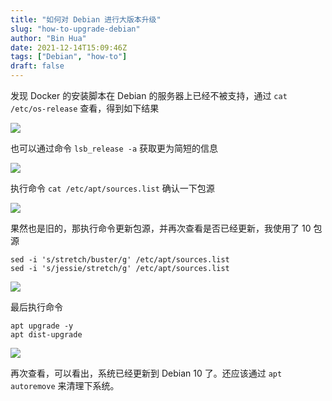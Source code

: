 ```yaml
---
title: "如何对 Debian 进行大版本升级"
slug: "how-to-upgrade-debian"
author: "Bin Hua"
date: 2021-12-14T15:09:46Z
tags: ["Debian", "how-to"]
draft: false
---
```


发现 Docker 的安装脚本在 Debian 的服务器上已经不被支持，通过 `cat /etc/os-release` 查看，得到如下结果

![](https://storage.tourcoder.com/tcblog/how-to-upgrade-debian-001.png)

也可以通过命令 `lsb_release -a` 获取更为简短的信息

![](https://storage.tourcoder.com/tcblog/how-to-upgrade-debian-002.png)

执行命令 `cat /etc/apt/sources.list` 确认一下包源

![](https://storage.tourcoder.com/tcblog/how-to-upgrade-debian-003.png)

果然也是旧的，那执行命令更新包源，并再次查看是否已经更新，我使用了 10 包源

```
sed -i 's/stretch/buster/g' /etc/apt/sources.list
sed -i 's/jessie/stretch/g' /etc/apt/sources.list
```

![](https://storage.tourcoder.com/tcblog/how-to-upgrade-debian-004.png)

最后执行命令 

```
apt upgrade -y
apt dist-upgrade
```

![](https://storage.tourcoder.com/tcblog/how-to-upgrade-debian-005.png)

再次查看，可以看出，系统已经更新到 Debian 10 了。还应该通过 `apt autoremove` 来清理下系统。
